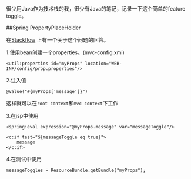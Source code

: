 很少用Java作为技术栈的我，很少有Java的笔记，记录一下这个简单的feature toggle。

##Spring PropertyPlaceHolder

在[Stackflow](http://stackoverflow.com/questions/21725709/property-place-holder-bean-in-application-context-xml-spring) 上有一个关于这个问题的回答。

1.使用bean创建一个properties。(mvc-config.xml)

    <util:properties id="myProps" location="WEB-INF/config/prop.properties"/>

2.注入值

    @Value("#{myProps['message']}")

这样就可以在``root context``和``mvc context``下工作

3.在jsp中使用

    <spring:eval expression="@myProps.message" var="messageToggle"/>

    <c:if test="${messageToggle eq true}">
        message
    </c:if>

4.在测试中使用

    messageToggles = ResourceBundle.getBundle("myProps");

